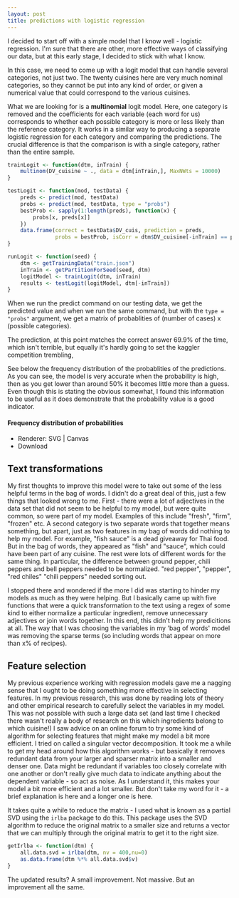 ```yaml
---
layout: post
title: predictions with logistic regression
---
```


I decided to start off with a simple model that I know well - logistic regression.
I'm sure that there are other, more effective ways of classifying our data, but
at this early stage, I decided to stick with what I know.

In this case, we need to come up with a logit model that can handle several categories,
not just two. The twenty cuisines here are very much nominal categories, so they 
cannot be put into any kind of order, or given a numerical value that could 
correspond to the various cuisines.

What we are looking for is a **multinomial** logit model. Here, one category is removed 
and the coefficients for each variable (each word for us) corresponds to whether 
each possible category is more or less likely than the reference category. It 
works in a similar way to producing a separate logistic regression for each category
and comparing the predictions. The crucial difference is that the comparison is with a 
single category, rather than the entire sample.


```r
trainLogit <- function(dtm, inTrain) {
    multinom(DV_cuisine ~ ., data = dtm[inTrain,], MaxNWts = 10000)
}

testLogit <- function(mod, testData) {
    preds <- predict(mod, testData)
    probs <- predict(mod, testData, type = "probs")
    bestProb <- sapply(1:length(preds), function(x) {
        probs[x, preds[x]]
    })
    data.frame(correct = testData$DV_cuis, prediction = preds,
               probs = bestProb, isCorr = dtm$DV_cuisine[-inTrain] == preds)
}

runLogit <- function(seed) {
    dtm <- getTrainingData("train.json")
    inTrain <- getPartitionForSeed(seed, dtm)
    logitModel <- trainLogit(dtm, inTrain)
    results <- testLogit(logitModel, dtm[-inTrain])
}
```

When we run the predict command on our testing data, we get the predicted value 
and when we run the same command, but with the `type = "probs"` argument, we get a 
matrix of probablities of (number of cases) x (possible categories). 

The prediction, at this point matches the correct answer 69.9% of the time, 
which isn't terrible, but equally it's hardly going to set the kaggler competition
trembling, 

See below the frequency distribution of the probablities of the predictions. As 
you can see, the model is very accurate when the probability is high, then as you
get lower than around 50% it becomes little more than a guess. Even though this is
stating the obvious somewhat, I found this information to be useful as it does 
demonstrate that the probability value is a good indicator.

#### Frequency distribution of probabilities

<!--html_preserve--><div id="plot_id459901946-container" class="ggvis-output-container">
<div id="plot_id459901946" class="ggvis-output"></div>
<div class="plot-gear-icon">
<nav class="ggvis-control">
<a class="ggvis-dropdown-toggle" title="Controls" onclick="return false;"></a>
<ul class="ggvis-dropdown">
<li>
Renderer: 
<a id="plot_id459901946_renderer_svg" class="ggvis-renderer-button" onclick="return false;" data-plot-id="plot_id459901946" data-renderer="svg">SVG</a>
 | 
<a id="plot_id459901946_renderer_canvas" class="ggvis-renderer-button" onclick="return false;" data-plot-id="plot_id459901946" data-renderer="canvas">Canvas</a>
</li>
<li>
<a id="plot_id459901946_download" class="ggvis-download" data-plot-id="plot_id459901946">Download</a>
</li>
</ul>
</nav>
</div>
</div>
<script type="text/javascript">
var plot_id459901946_spec = {
  "data": [
    {
      "name": ".0/bin1_flat",
      "format": {
        "type": "csv",
        "parse": {
          "x_": "number",
          "count_": "number"
        }
      },
      "values": "\"isCorr\",\"x_\",\"count_\"\n\"Incorrect\",0.05,0\n\"Incorrect\",0.1,1\n\"Incorrect\",0.15,23\n\"Incorrect\",0.2,97\n\"Incorrect\",0.25,137\n\"Incorrect\",0.3,193\n\"Incorrect\",0.35,192\n\"Incorrect\",0.4,174\n\"Incorrect\",0.45,170\n\"Incorrect\",0.5,183\n\"Incorrect\",0.55,168\n\"Incorrect\",0.6,122\n\"Incorrect\",0.65,117\n\"Incorrect\",0.7,102\n\"Incorrect\",0.75,72\n\"Incorrect\",0.8,79\n\"Incorrect\",0.85,88\n\"Incorrect\",0.9,70\n\"Incorrect\",0.95,80\n\"Incorrect\",1,46\n\"Incorrect\",1.05,0\n\"Correct\",0.1,0\n\"Correct\",0.15,5\n\"Correct\",0.2,20\n\"Correct\",0.25,63\n\"Correct\",0.3,77\n\"Correct\",0.35,103\n\"Correct\",0.4,126\n\"Correct\",0.45,146\n\"Correct\",0.5,196\n\"Correct\",0.55,177\n\"Correct\",0.6,209\n\"Correct\",0.65,195\n\"Correct\",0.7,231\n\"Correct\",0.75,258\n\"Correct\",0.8,317\n\"Correct\",0.85,322\n\"Correct\",0.9,496\n\"Correct\",0.95,869\n\"Correct\",1,2023\n\"Correct\",1.05,0"
    },
    {
      "name": ".0/bin1",
      "source": ".0/bin1_flat",
      "transform": [
        {
          "type": "treefacet",
          "keys": [
            "data.isCorr"
          ]
        }
      ]
    },
    {
      "name": "scale/stroke",
      "format": {
        "type": "csv",
        "parse": {}
      },
      "values": "\"domain\"\n\"Incorrect\"\n\"Correct\""
    },
    {
      "name": "scale/x",
      "format": {
        "type": "csv",
        "parse": {
          "domain": "number"
        }
      },
      "values": "\"domain\"\n-6.93889390390723e-18\n1.1"
    },
    {
      "name": "scale/x_rel",
      "format": {
        "type": "csv",
        "parse": {
          "domain": "number"
        }
      },
      "values": "\"domain\"\n0\n1"
    },
    {
      "name": "scale/y",
      "format": {
        "type": "csv",
        "parse": {
          "domain": "number"
        }
      },
      "values": "\"domain\"\n-101.15\n2124.15"
    },
    {
      "name": "scale/y_rel",
      "format": {
        "type": "csv",
        "parse": {
          "domain": "number"
        }
      },
      "values": "\"domain\"\n0\n1"
    }
  ],
  "scales": [
    {
      "name": "stroke",
      "type": "ordinal",
      "domain": {
        "data": "scale/stroke",
        "field": "data.domain"
      },
      "points": true,
      "sort": false,
      "range": "category10"
    },
    {
      "name": "x",
      "domain": {
        "data": "scale/x",
        "field": "data.domain"
      },
      "zero": false,
      "nice": false,
      "clamp": false,
      "range": "width"
    },
    {
      "name": "x_rel",
      "domain": {
        "data": "scale/x_rel",
        "field": "data.domain"
      },
      "range": "width",
      "zero": false,
      "nice": false,
      "clamp": false
    },
    {
      "name": "y",
      "domain": {
        "data": "scale/y",
        "field": "data.domain"
      },
      "zero": false,
      "nice": false,
      "clamp": false,
      "range": "height"
    },
    {
      "name": "y_rel",
      "domain": {
        "data": "scale/y_rel",
        "field": "data.domain"
      },
      "range": "height",
      "zero": false,
      "nice": false,
      "clamp": false
    }
  ],
  "marks": [
    {
      "type": "group",
      "from": {
        "data": ".0/bin1"
      },
      "marks": [
        {
          "type": "line",
          "properties": {
            "update": {
              "stroke": {
                "scale": "stroke",
                "field": "data.isCorr"
              },
              "strokeWidth": {
                "value": 5
              },
              "x": {
                "scale": "x",
                "field": "data.x_"
              },
              "y": {
                "scale": "y",
                "field": "data.count_"
              }
            },
            "ggvis": {
              "data": {
                "value": ".0/bin1"
              }
            }
          }
        }
      ]
    }
  ],
  "legends": [
    {
      "orient": "right",
      "title": "",
      "properties": {
        "legend": {
          "x": {
            "scale": "x_rel",
            "value": 0.1
          },
          "y": {
            "scale": "y_rel",
            "value": 0.9
          }
        }
      },
      "stroke": "stroke"
    }
  ],
  "axes": [
    {
      "type": "x",
      "scale": "x",
      "orient": "bottom",
      "title": "Probability value",
      "format": "%",
      "values": [0.2, 0.4, 0.6, 0.8, 1],
      "layer": "back",
      "grid": true,
      "properties": {
        "grid": {
          "stroke": {
            "value": "white"
          }
        }
      }
    },
    {
      "type": "y",
      "scale": "y",
      "orient": "left",
      "title": "",
      "values": [500, 1000, 1500, 2000],
      "layer": "back",
      "grid": true,
      "properties": {
        "grid": {
          "stroke": {
            "value": "white"
          }
        }
      }
    }
  ],
  "padding": null,
  "ggvis_opts": {
    "keep_aspect": false,
    "resizable": true,
    "padding": {},
    "duration": 250,
    "renderer": "svg",
    "hover_duration": 0,
    "width": "700px",
    "height": "480px"
  },
  "handlers": null
};
ggvis.getPlot("plot_id459901946").parseSpec(plot_id459901946_spec);
</script><!--/html_preserve-->

## Text transformations

My first thoughts to improve this model were to take out some of the less helpful
terms in the bag of words. I didn't do a great deal of this, just a few things 
that looked wrong to me. First - there were a lot of adjectives in the data set
that did not seem to be helpful to my model, but were quite common, so were part of
my model. Examples of this include "fresh", "firm", "frozen" etc. A second category
is two separate words that together means something, but apart, just as two features 
in my bag of words did nothing to help my model. For example, "fish sauce" is a 
dead giveaway for Thai food. But in the bag of words, they appeared as "fish" and
"sauce", which could have been part of any cuisine. The rest were lots of different
words for the same thing. In particular, the difference between ground pepper, chili
peppers and bell peppers needed to be normalized. "red pepper", "pepper", "red chiles"
"chili peppers" needed sorting out. 

I stopped there and wondered if the more I did was starting to hinder my models
as much as they were helping. But I basically came up with five functions that 
were a quick transformation to the text using a regex of some kind to either 
normalize a particular ingredient, remove unnecessary adjectives or join words 
together. In this end, this didn't help my predicitions at all. The way that 
I was choosing the variables in my 'bag of words' model was removing the sparse
terms (so including words that appear on more than x% of recipes). 

## Feature selection

My previous experience working with regression models gave me a nagging sense that
I ought to be doing something more effective in selecting features. In my previous
research, this was done by reading lots of theory and other empirical research to 
carefully select the variables in my model. This was not possible with such a large
data set (and last time I checked there wasn't really a body of research on this 
which ingredients belong to which cuisine!) I saw advice on an online
forum to try some kind of algorithm for selecting features that might make my
model a bit more efficient. I tried on called a singular vector decomposition. 
It took me a while to get my head around how this algorithm works - but basically 
it removes redundant data from your larger and sparser matrix into a smaller and 
denser one. Data might be redundant if variables too closely correlate with one 
another or don't really give much data to indicate anything about the dependent 
variable - so act as noise. As I understand it, this makes your model a bit more 
efficient and a lot smaller. But don't take my word for it - a brief explanation is
here and a longer one is here. 

It takes quite a while to reduce the matrix - I used what is known as a partial 
SVD using the `irlba` package to do this. This package uses the SVD algorithm to
reduce the original matrix to a smaller size and returns a vector that we can
multiply through the original matrix to get it to the right size.


```r
getIrlba <- function(dtm) {
    all.data.svd = irlba(dtm, nv = 400,nu=0)
    as.data.frame(dtm %*% all.data.svd$v)
}
```

The updated results? A small improvement. Not massive. But an improvement all the
same. 





